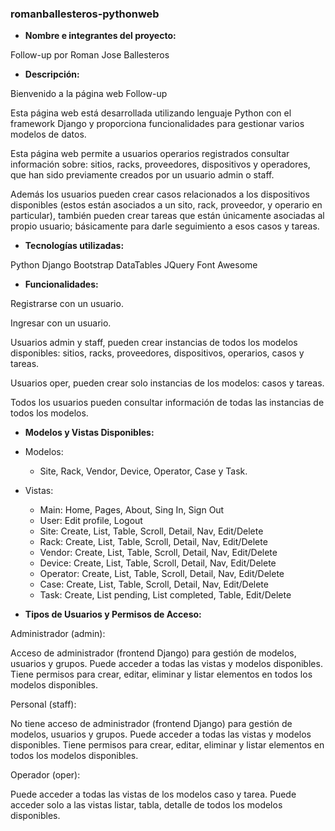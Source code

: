 ### romanballesteros-pythonweb

- **Nombre e integrantes del proyecto:**

Follow-up por Roman Jose Ballesteros

- **Descripción:**

Bienvenido a la página web Follow-up

Esta página web está desarrollada utilizando lenguaje Python con el framework Django y proporciona funcionalidades para gestionar varios modelos de datos.

Esta página web permite a usuarios operarios registrados consultar información sobre: sitios, racks, proveedores, dispositivos y operadores, que han sido previamente creados por un usuario admin o staff.

Además los usuarios pueden crear casos relacionados a los dispositivos disponibles (estos están asociados a un sito, rack, proveedor, y operario en particular), también pueden crear tareas que están únicamente asociadas al propio usuario; básicamente para darle seguimiento a esos casos y tareas.

- **Tecnologías utilizadas:**

Python
Django
Bootstrap
DataTables
JQuery
Font Awesome
 
- **Funcionalidades:**

Registrarse con un usuario.

Ingresar con un usuario.

Usuarios admin y staff, pueden crear instancias de todos los modelos disponibles: sitios, racks, proveedores, dispositivos, operarios, casos y tareas.

Usuarios oper, pueden crear solo instancias de los modelos: casos y tareas.

Todos los usuarios pueden consultar información de todas las instancias de todos los modelos.

- **Modelos y Vistas Disponibles:**

- Modelos:
    - Site, Rack, Vendor, Device, Operator, Case y Task.

- Vistas:
    - Main: Home, Pages, About, Sing In, Sign Out
    - User: Edit profile, Logout
    - Site: Create, List, Table, Scroll, Detail, Nav, Edit/Delete
    - Rack: Create, List, Table, Scroll, Detail, Nav, Edit/Delete
    - Vendor: Create, List, Table, Scroll, Detail, Nav, Edit/Delete
    - Device: Create, List, Table, Scroll, Detail, Nav, Edit/Delete
    - Operator: Create, List, Table, Scroll, Detail, Nav, Edit/Delete
    - Case: Create, List, Table, Scroll, Detail, Nav, Edit/Delete
    - Task: Create, List pending, List completed, Table, Edit/Delete

- **Tipos de Usuarios y Permisos de Acceso:**

Administrador (admin):

Acceso de administrador (frontend Django) para gestión de modelos, usuarios y grupos.
Puede acceder a todas las vistas y modelos disponibles.
Tiene permisos para crear, editar, eliminar y listar elementos en todos los modelos disponibles.

Personal (staff):

No tiene acceso de administrador (frontend Django) para gestión de modelos, usuarios y grupos.
Puede acceder a todas las vistas y modelos disponibles.
Tiene permisos para crear, editar, eliminar y listar elementos en todos los modelos disponibles.

Operador (oper):

Puede acceder a todas las vistas de los modelos caso y tarea.
Puede acceder solo a las vistas listar, tabla, detalle de todos los modelos disponibles.